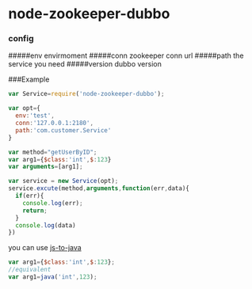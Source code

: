 # node-zookeeper-dubbo
### config
#####env
envirmoment
#####conn
zookeeper conn url
#####path
the service you need
#####version
dubbo version

###Example
```javascript
var Service=require('node-zookeeper-dubbo');

var opt={
  env:'test',
  conn:'127.0.0.1:2180',
  path:'com.customer.Service'
}

var method="getUserByID";
var arg1={$class:'int',$:123}
var arguments=[arg1];

var service = new Service(opt);
service.excute(method,arguments,function(err,data){
  if(err){
    console.log(err);
    return;
  }
  console.log(data)
})
```
you can use [js-to-java](!https://github.com/node-modules/js-to-java)
```javascript
var arg1={$class:'int',$:123};
//equivalent
var arg1=java('int',123);
```




